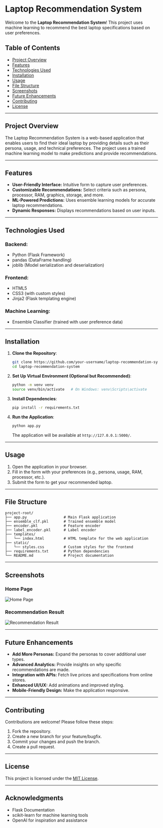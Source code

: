# Laptop Recommendation System

Welcome to the **Laptop Recommendation System**! This project uses machine learning to recommend the best laptop specifications based on user preferences.

## Table of Contents
- [Project Overview](#project-overview)
- [Features](#features)
- [Technologies Used](#technologies-used)
- [Installation](#installation)
- [Usage](#usage)
- [File Structure](#file-structure)
- [Screenshots](#screenshots)
- [Future Enhancements](#future-enhancements)
- [Contributing](#contributing)
- [License](#license)

---

## Project Overview

The Laptop Recommendation System is a web-based application that enables users to find their ideal laptop by providing details such as their persona, usage, and technical preferences. The project uses a trained machine learning model to make predictions and provide recommendations.

---

## Features
- **User-Friendly Interface:** Intuitive form to capture user preferences.
- **Customizable Recommendations:** Select criteria such as persona, processor, RAM, graphics, storage, and more.
- **ML-Powered Predictions:** Uses ensemble learning models for accurate laptop recommendations.
- **Dynamic Responses:** Displays recommendations based on user inputs.

---

## Technologies Used

### Backend:
- Python (Flask Framework)
- pandas (DataFrame handling)
- joblib (Model serialization and deserialization)

### Frontend:
- HTML5
- CSS3 (with custom styles)
- Jinja2 (Flask templating engine)

### Machine Learning:
- Ensemble Classifier (trained with user preference data)

---

## Installation

1. **Clone the Repository**:
   ```bash
   git clone https://github.com/your-username/laptop-recommendation-system.git
   cd laptop-recommendation-system
   ```

2. **Set Up Virtual Environment (Optional but Recommended)**:
   ```bash
   python -m venv venv
   source venv/bin/activate   # On Windows: venv\Scripts\activate
   ```

3. **Install Dependencies**:
   ```bash
   pip install -r requirements.txt
   ```

4. **Run the Application**:
   ```bash
   python app.py
   ```
   The application will be available at `http://127.0.0.1:5000/`.

---

## Usage

1. Open the application in your browser.
2. Fill in the form with your preferences (e.g., persona, usage, RAM, processor, etc.).
3. Submit the form to get your recommended laptop.

---

## File Structure
```
project-root/
├── app.py                 # Main Flask application
├── ensemble_clf.pkl       # Trained ensemble model
├── encoder.pkl            # Feature encoder
├── label_encoder.pkl      # Label encoder
├── templates/
│   └── index.html         # HTML template for the web application
├── static/
│   └── styles.css         # Custom styles for the frontend
├── requirements.txt       # Python dependencies
└── README.md              # Project documentation
```

---

## Screenshots

### Home Page
![Home Page](https://via.placeholder.com/800x400?text=Screenshot+of+Home+Page)

### Recommendation Result
![Recommendation Result](https://via.placeholder.com/800x400?text=Screenshot+of+Recommendation+Result)

---

## Future Enhancements
- **Add More Personas:** Expand the personas to cover additional user types.
- **Advanced Analytics:** Provide insights on why specific recommendations are made.
- **Integration with APIs:** Fetch live prices and specifications from online stores.
- **Enhanced UI/UX:** Add animations and improved styling.
- **Mobile-Friendly Design:** Make the application responsive.

---

## Contributing

Contributions are welcome! Please follow these steps:
1. Fork the repository.
2. Create a new branch for your feature/bugfix.
3. Commit your changes and push the branch.
4. Create a pull request.

---

## License

This project is licensed under the [MIT License](LICENSE).

---

## Acknowledgments

- Flask Documentation
- scikit-learn for machine learning tools
- OpenAI for inspiration and assistance
